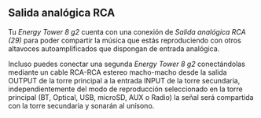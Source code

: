 ## Salida analógica RCA

Tu *Energy Tower 8 g2* cuenta con una conexión de *Salida analógica RCA (29)* para poder compartir la música que estás reproduciendo con otros altavoces autoamplificados que dispongan de entrada analógica.

Incluso puedes conectar una segunda *Energy Tower 8 g2* conectándolas mediante un cable RCA-RCA estereo macho-macho desde la salida OUTPUT de la torre principal a la entrada INPUT de la torre secundaria, independientemente del modo de reproducción seleccionado en la torre principal (BT, Optical, USB, microSD, AUX o Radio) la señal será compartida con la torre secundaria y sonarán al unísono.
